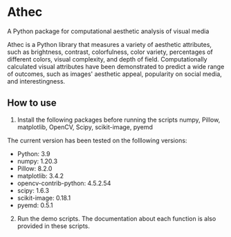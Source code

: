 # Athec
A Python package for computational aesthetic analysis of visual media

Athec is a Python library that measures a variety of aesthetic attributes, such as brightness, contrast, colorfulness, color variety, percentages of different colors, visual complexity, and depth of field. Computationally calculated visual attributes have been demonstrated to predict a wide range of outcomes, such as images' aesthetic appeal, popularity on social media, and interestingness. 

## How to use
1. Install the following packages before running the scripts
numpy, Pillow, matplotlib, OpenCV, Scipy, scikit-image, pyemd

The current version has been tested on the folllowing versions:
* Python: 3.9
* numpy: 1.20.3
* Pillow: 8.2.0
* matplotlib: 3.4.2
* opencv-contrib-python: 4.5.2.54
* scipy: 1.6.3
* scikit-image: 0.18.1
* pyemd: 0.5.1

2. Run the demo scripts. The documentation about each function is also provided in these scripts.
